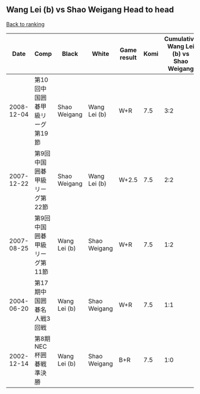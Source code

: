 ## Wang Lei (b) vs Shao Weigang Head to head

[Back to ranking](../../index.md)




| **Date** | **Comp** | **Black** | **White** | **Game result** | **Komi** | **Cumulative Wang Lei (b) vs Shao Weigang** | **Wang Lei (b) streak** | **Shao Weigang streak** | 
| --- | --- | --- | --- | --- | --- | --- | --- | --- |
| 2008-12-04 | 第10回中国囲碁甲級リーグ第19節 | Shao Weigang | Wang Lei (b) | W+R | 7.5 | 3:2 | 2 | 0 | 
| 2007-12-22 | 第9回中国囲碁甲級リーグ第22節 | Shao Weigang | Wang Lei (b) | W+2.5 | 7.5 | 2:2 | 1 | 0 | 
| 2007-08-25 | 第9回中国囲碁甲級リーグ第11節 | Wang Lei (b) | Shao Weigang | W+R | 7.5 | 1:2 | 0 | 2 | 
| 2004-06-20 | 第17期中国囲碁名人戦3回戦 | Wang Lei (b) | Shao Weigang | W+R | 7.5 | 1:1 | 0 | 1 | 
| 2002-12-14 | 第8期NEC杯囲碁戦準決勝 | Wang Lei (b) | Shao Weigang | B+R | 7.5 | 1:0 | 1 | 0 |




